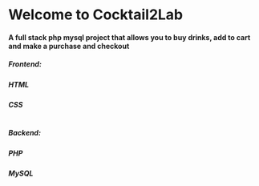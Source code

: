 # Welcome to Cocktail2Lab
#### A full stack php mysql project that allows you to buy drinks, add to cart and make a purchase and checkout

##### Frontend: 
##### HTML
##### CSS
#
##### Backend: 
##### PHP
##### MySQL
